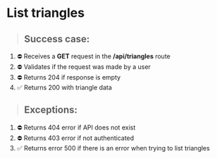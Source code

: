 # List triangles

> ## Success case:
1. ⛔️ Receives a **GET** request in the **/api/triangles** route
1. ⛔️ Validates if the request was made by a user
1. ⛔️ Returns 204 if response is empty
1. ✅️ Returns 200 with triangle data

> ## Exceptions:
1. ⛔️ Returns 404 error if API does not exist
1. ⛔️ Returns 403 error if not authenticated
1. ✅️ Returns error 500 if there is an error when trying to list triangles
